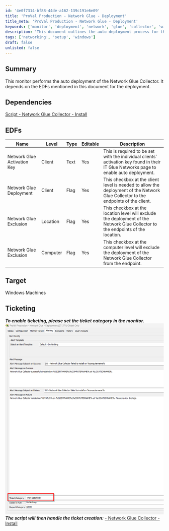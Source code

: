 ```yaml
---
id: '4e0f7314-bf88-44de-a162-139c191e6e09'
title: 'ProVal Production - Network Glue - Deployment'
title_meta: 'ProVal Production - Network Glue - Deployment'
keywords: ['monitor', 'deployment', 'network', 'glue', 'collector', 'windows']
description: 'This document outlines the auto deployment process for the Network Glue Collector, detailing its dependencies, required EDFs, and configuration settings necessary for successful implementation on Windows machines.'
tags: ['networking', 'setup', 'windows']
draft: false
unlisted: false
---
```


## Summary

This monitor performs the auto deployment of the Network Glue Collector. It depends on the EDFs mentioned in this document for the deployment.

## Dependencies

[Script - Network Glue Collector - Install](<../scripts/Network Glue Collector - Install.md>)

## EDFs

| Name                        | Level   | Type  | Editable | Description                                                                                                                         |
|-----------------------------|---------|-------|----------|-------------------------------------------------------------------------------------------------------------------------------------|
| Network Glue Activation Key  | Client  | Text  | Yes      | This is required to be set with the individual clients' activation key found in their IT Glue Networks page to enable auto deployment. |
| Network Glue Deployment      | Client  | Flag  | Yes      | This checkbox at the client level is needed to allow the deployment of the Network Glue Collector to the endpoints of the client.     |
| Network Glue Exclusion       | Location| Flag  | Yes      | This checkbox at the location level will exclude the deployment of the Network Glue Collector to the endpoints of the location.       |
| Network Glue Exclusion       | Computer| Flag  | Yes      | This checkbox at the computer level will exclude the deployment of the Network Glue Collector from the endpoint.                    |

## Target

Windows Machines

## Ticketing

**_To enable ticketing, please set the ticket category in the monitor._**  
![Image](../../../static/img/ProVal-Production---Network-Glue---Deployment/image_1.png)  
**_The script will then handle the ticket creation:_** [ - Network Glue Collector - Install](<../scripts/Network Glue Collector - Install.md>)



